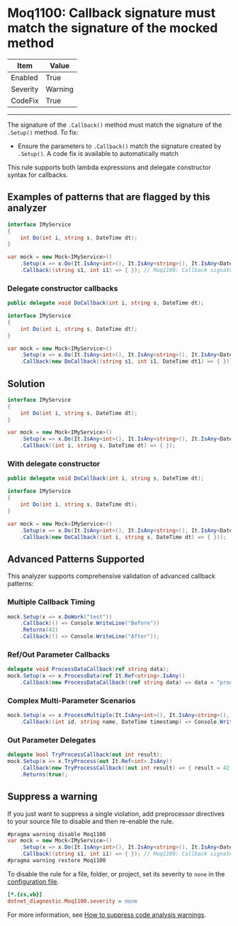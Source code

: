 # Moq1100: Callback signature must match the signature of the mocked method

| Item     | Value   |
| -------- | ------- |
| Enabled  | True    |
| Severity | Warning |
| CodeFix  | True    |
---

The signature of the `.Callback()` method must match the signature of the `.Setup()` method. To fix:

- Ensure the parameters to `.Callback()` match the signature created by `.Setup()`. A code fix is available to automatically
  match

This rule supports both lambda expressions and delegate constructor syntax for callbacks.

## Examples of patterns that are flagged by this analyzer

```csharp
interface IMyService
{
    int Do(int i, string s, DateTime dt);
}

var mock = new Mock<IMyService>()
    .Setup(x => x.Do(It.IsAny<int>(), It.IsAny<string>(), It.IsAny<DateTime>()))
    .Callback((string s1, int i1) => { }); // Moq1100: Callback signature must match the signature of the mocked method
```

### Delegate constructor callbacks

```csharp
public delegate void DoCallback(int i, string s, DateTime dt);

interface IMyService
{
    int Do(int i, string s, DateTime dt);
}

var mock = new Mock<IMyService>()
    .Setup(x => x.Do(It.IsAny<int>(), It.IsAny<string>(), It.IsAny<DateTime>()))
    .Callback(new DoCallback((string s1, int i1, DateTime dt1) => { })); // Moq1100: Callback signature must match the signature of the mocked method
```

## Solution

```csharp
interface IMyService
{
    int Do(int i, string s, DateTime dt);
}

var mock = new Mock<IMyService>()
    .Setup(x => x.Do(It.IsAny<int>(), It.IsAny<string>(), It.IsAny<DateTime>()))
    .Callback((int i, string s, DateTime dt) => { });
```

### With delegate constructor

```csharp
public delegate void DoCallback(int i, string s, DateTime dt);

interface IMyService
{
    int Do(int i, string s, DateTime dt);
}

var mock = new Mock<IMyService>()
    .Setup(x => x.Do(It.IsAny<int>(), It.IsAny<string>(), It.IsAny<DateTime>()))
    .Callback(new DoCallback((int i, string s, DateTime dt) => { }));
```

## Advanced Patterns Supported

This analyzer supports comprehensive validation of advanced callback patterns:

### Multiple Callback Timing

```csharp
mock.Setup(x => x.DoWork("test"))
    .Callback(() => Console.WriteLine("Before"))
    .Returns(42)
    .Callback(() => Console.WriteLine("After"));
```

### Ref/Out Parameter Callbacks

```csharp
delegate void ProcessDataCallback(ref string data);
mock.Setup(x => x.ProcessData(ref It.Ref<string>.IsAny))
    .Callback(new ProcessDataCallback((ref string data) => data = "processed"));
```

### Complex Multi-Parameter Scenarios

```csharp
mock.Setup(x => x.ProcessMultiple(It.IsAny<int>(), It.IsAny<string>(), It.IsAny<DateTime>()))
    .Callback((int id, string name, DateTime timestamp) => Console.WriteLine($"Processing {id}"));
```

### Out Parameter Delegates

```csharp
delegate bool TryProcessCallback(out int result);
mock.Setup(x => x.TryProcess(out It.Ref<int>.IsAny))
    .Callback(new TryProcessCallback((out int result) => { result = 42; }))
    .Returns(true);
```

## Suppress a warning

If you just want to suppress a single violation, add preprocessor directives to
your source file to disable and then re-enable the rule.

```csharp
#pragma warning disable Moq1100
var mock = new Mock<IMyService>()
    .Setup(x => x.Do(It.IsAny<int>(), It.IsAny<string>(), It.IsAny<DateTime>()))
    .Callback((string s1, int i1) => { }); // Moq1100: Callback signature must match the signature of the mocked method
#pragma warning restore Moq1100
```

To disable the rule for a file, folder, or project, set its severity to `none`
in the
[configuration file](https://learn.microsoft.com/en-us/dotnet/fundamentals/code-analysis/configuration-files).

```ini
[*.{cs,vb}]
dotnet_diagnostic.Moq1100.severity = none
```

For more information, see
[How to suppress code analysis warnings](https://learn.microsoft.com/en-us/dotnet/fundamentals/code-analysis/suppress-warnings).
